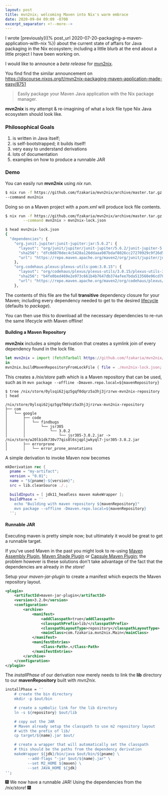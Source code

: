 ```yaml
---
layout: post
title: mvn2nix; welcoming Maven into Nix's warm embrace
date: 2020-09-04 09:09 -0700
excerpt_separator: <!--more-->
---
```


I wrote [previously]({% post_url 2020-07-20-packaging-a-maven-application-with-nix %}) about the current state of affairs for Java packaging in the Nix ecosystem; including a little blurb at the end about a little project I have been working on.

I would like to announce a _beta release_ for [mvn2nix](https://github.com/fzakaria/mvn2nix).

You find find the similar announcement on <https://discourse.nixos.org/t/mvn2nix-packaging-maven-application-made-easy/8751>

> Easily package your Maven Java application with the Nix package manager.

**mvn2nix** is my attempt & re-imagining of what a lock file type Nix Java ecosystem should look like.

<!--more-->

### Philosophical Goals

1. is written in Java itself;
2. is self-bootstrapped; it builds itself!
3. very easy to understand derivations
4. lots of documentation
5. examples on how to produce a runnable JAR

### Demo

You can easily run **mvn2nix** using *nix run*.
```bash
$ nix run -f https://github.com/fzakaria/mvn2nix/archive/master.tar.gz \
--command mvn2nix
```

Doing so on a Maven project with a _pom.xml_ will produce lock file contents.
```bash
$ nix run -f https://github.com/fzakaria/mvn2nix/archive/master.tar.gz \
        --command mvn2nix > mvn2nix-lock.json

$ head mvn2nix-lock.json
{
  "dependencies": {
    "org.junit.jupiter:junit-jupiter:jar:5.6.2": {
      "layout": "org/junit/jupiter/junit-jupiter/5.6.2/junit-jupiter-5.6.2.jar",
      "sha256": "dfc0d870dec4c5428a126ddaaa987bdaf8026cc27270929c9f26d52f3030ac61",
      "url": "https://repo.maven.apache.org/maven2/org/junit/jupiter/junit-jupiter/5.6.2/junit-jupiter-5.6.2.jar"
    },
    "org.codehaus.plexus:plexus-utils:pom:3.0.15": {
      "layout": "org/codehaus/plexus/plexus-utils/3.0.15/plexus-utils-3.0.15.pom",
      "sha256": "b4fe0bed469e2e973c661b4b7647db374afee7bda513560e96cd780132308f0b",
      "url": "https://repo.maven.apache.org/maven2/org/codehaus/plexus/plexus-utils/3.0.15/plexus-utils-3.0.15.pom"
    },
```

The contents of this file are the full **transitive** dependency closure for your Maven; including every dependency needed to get to the desired [lifecycle](https://maven.apache.org/guides/introduction/introduction-to-the-lifecycle.html) (defaults to _package_).

You can then use this to download all the necessary dependencies to re-run the same lifecycle with Maven offline!

#### Building a Maven Repository

**mvn2nix** includes a simple derivation that creates a symlink join of every dependency found in the lock file.

```nix
let mvn2nix = import (fetchTarball https://github.com/fzakaria/mvn2nix/archive/master.tar.gz) { };
in
mvn2nix.buildMavenRepositoryFromLockFile { file = ./mvn2nix-lock.json; }
```

This creates a _/nix/store_ path which is a Maven repository that can be used, such as in `mvn package --offline -Dmaven.repo.local=${mavenRepository}`

```
$ tree /nix/store/0ylsqi62jqz5gqf0dqrz5a3hj3jrzrwx-mvn2nix-repository | head

/nix/store/0ylsqi62jqz5gqf0dqrz5a3hj3jrzrwx-mvn2nix-repository
├── com
│   └── google
│       ├── code
│       │   └── findbugs
│       │       └── jsr305
│       │           └── 3.0.2
│       │               └── jsr305-3.0.2.jar -> /nix/store/w20lb1dk730v77qis8l6sjqpljwkyql7-jsr305-3.0.2.jar
│       ├── errorprone
│       │   └── error_prone_annotations
```

A simple derivation to invoke Maven now becomes
```nix
mkDerivation rec {
  pname = "my-artifact";
  version = "0.01";
  name = "${pname}-${version}";
  src = lib.cleanSource ./.;

  buildInputs = [ jdk11_headless maven makeWrapper ];
  buildPhase = ''
    echo "Building with maven repository ${mavenRepository}"
    mvn package --offline -Dmaven.repo.local=${mavenRepository}
  '';
```

#### Runnable JAR

Executing maven is pretty simple now; but ultimately it would be great to get a runnable target.

If you've used Maven in the past you might look to re-using [Maven Assembly Plugin](http://maven.apache.org/plugins/maven-assembly-plugin/), [Maven Shade Plugin](https://maven.apache.org/plugins/maven-shade-plugin/) or [Capsule Maven Plugin](https://github.com/chrisdchristo/capsule-maven-plugin); the problem however is these solutions don't take advantage of the fact that the dependencies are already _in the store!_

Setup your _maven-jar-plugin_ to create a manifest which expects the Maven repository layout.

```xml
<plugin>
    <artifactId>maven-jar-plugin</artifactId>
    <version>3.2.0</version>
    <configuration>
        <archive>
            <manifest>
                <addClasspath>true</addClasspath>
                <classpathPrefix>lib/</classpathPrefix>
                <classpathLayoutType>repository</classpathLayoutType>
                <mainClass>com.fzakaria.mvn2nix.Main</mainClass>
            </manifest>
            <manifestEntries>
                <Class-Path>.</Class-Path>
            </manifestEntries>
        </archive>
    </configuration>
</plugin>
```

The _installPhase_ of our derivation now merely needs to link the **lib** directory to our **mavenRepository** built with _mvn2nix_.

```nix
installPhase = ''
    # create the bin directory
    mkdir -p $out/bin

    # create a symbolic link for the lib directory
    ln -s ${repository} $out/lib

    # copy out the JAR
    # Maven already setup the classpath to use m2 repository layout
    # with the prefix of lib/
    cp target/${name}.jar $out/

    # create a wrapper that will automatically set the classpath
    # this should be the paths from the dependency derivation
    makeWrapper ${jdk}/bin/java $out/bin/${pname} \
          --add-flags "-jar $out/${name}.jar" \
          --set M2_HOME ${maven} \
          --set JAVA_HOME ${jdk}
'';
```

🎆 We now have a runnable JAR! Using the dependencies from the _/nix/store_! 🎆
